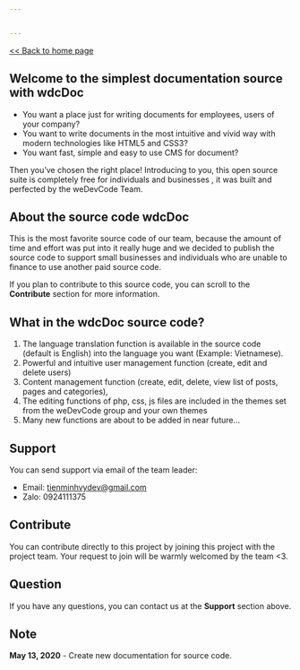 ```yaml
---


---
```


<p><a href="https://github.tienminhvy.com/wdcDoc">&lt;&lt; Back to home page</a></p>
<h2 id="welcome-to-the-simplest-documentation-source-with-wdcdoc">Welcome to the simplest documentation source with wdcDoc</h2>
<ul>
<li>You want a place just for writing documents for employees, users of your company?</li>
<li>You want to write documents in the most intuitive and vivid way with modern technologies like HTML5 and CSS3?</li>
<li>You want fast, simple and easy to use CMS for document?</li>
</ul>
<p>Then you’ve chosen the right place! Introducing to you, this open source suite is completely free for individuals and businesses , it was built and perfected by the weDevCode Team.</p>
<h2 id="about-the-source-code-wdcdoc">About the source code wdcDoc</h2>
<p>This is the most favorite source code of our team, because the amount of time and effort was put into it really huge and we decided to publish the source code to support small businesses and individuals who are unable to finance to use another paid source code.</p>
<p>If you plan to contribute to this source code, you can scroll to the <strong>Contribute</strong> section for more information.</p>
<h2 id="what-in-the-wdcdoc-source-code">What in the wdcDoc source code?</h2>
<ol>
<li>The language translation function is available in the source code (default is English) into the language you want (Example:  Vietnamese).</li>
<li>Powerful and intuitive user management function (create, edit and delete users)</li>
<li>Content management function (create, edit, delete, view list of posts, pages and categories),</li>
<li>The editing functions of php, css, js files are included in the themes set from the weDevCode group and your own themes</li>
<li>Many new functions are about to be added in near future…</li>
</ol>
<h2 id="support">Support</h2>
<p>You can send support via email of the team leader:</p>
<ul>
<li>Email: <a href="mailto:tienminhvydev@gmail.com">tienminhvydev@gmail.com</a></li>
<li>Zalo: 0924111375</li>
</ul>
<h2 id="contribute">Contribute</h2>
<p>You can contribute directly to this project by joining this project with the project team. Your request to join will be warmly welcomed by the team &lt;3.</p>
<h2 id="question">Question</h2>
<p>If you have any questions, you can contact us at the <strong>Support</strong> section above.</p>
<h2 id="note">Note</h2>
<p><strong>May 13, 2020</strong> - Create new documentation for source code.</p>

